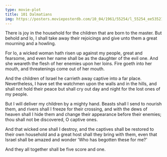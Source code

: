 ```yaml
---
type: movie-plot
title: 101 Dalmatians
img: https://posters.movieposterdb.com/10_04/1961/55254/l_55254_ee535219.jpg
---
```



There is joy in the household for the children that are born to the master. But behold and lo, I shall take away their rejoicings and give unto them a great mourning and a howling.

For lo, a wicked woman hath risen up against my people, great and fearsome, and even her name shall be as the daughter of the evil one. And she weareth the flesh of her enemies upon her loins. Fire goeth into her mouth, and threatenings come out of her mouth.

And the children of Israel he carrieth away captive into a far place. Nevertheless, I have set the watchmen upon the walls and in the hills, and shall not hold their peace but shall cry out day and night for the lost ones of my people.

But I will deliver my children by a mighty hand. Beasts shall I send to nourish them, and rivers shall I freeze for their crossing, and with the dews of heaven shall I hide them and change their appearance before their enemies; thou shall not be discovered, O captive ones.

And that wicked one shall I destroy, and the captives shall be restored to their own household and a great host shall they bring with them, even that Israel shall be amazed and wonder 'Who has begotten these for me?'

And they all together shall be five score and one.